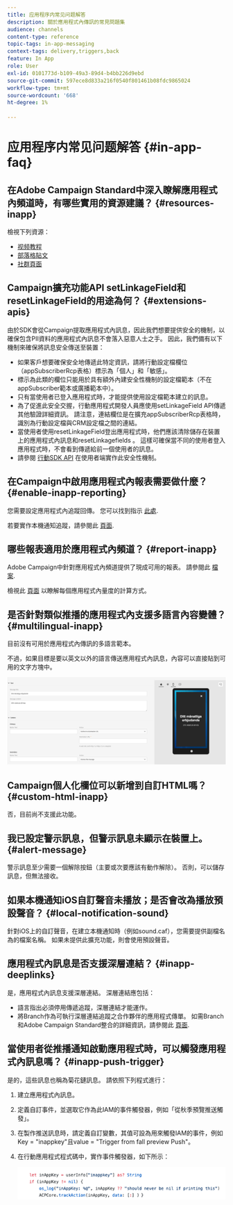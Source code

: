 ```yaml
---
title: 应用程序内常见问题解答
description: 關於應用程式內傳訊的常見問題集
audience: channels
content-type: reference
topic-tags: in-app-messaging
context-tags: delivery,triggers,back
feature: In App
role: User
exl-id: 0101773d-b109-49a3-89d4-b4bb226d9ebd
source-git-commit: 597ece8d833a216f0540f801461b08fdc9865024
workflow-type: tm+mt
source-wordcount: '668'
ht-degree: 1%

---
```


# 应用程序内常见问题解答 {#in-app-faq}

## 在Adobe Campaign Standard中深入瞭解應用程式內頻道時，有哪些實用的資源建議？ {#resources-inapp}

檢視下列資源：

* [视频教程](https://experienceleague.adobe.com/docs/campaign-standard-learn/tutorials/communication-channels/mobile/in-app/in-app-message-overview.html)
* [部落格貼文](https://theblog.adobe.com/get-more-out-of-the-new-in-app-message-channel-from-adobe-campaign/)
* [社群頁面](https://experienceleaguecommunities.adobe.com/t5/adobe-campaign-standard/ct-p/adobe-campaign-standard-community)

## Campaign擴充功能API setLinkageField和resetLinkageField的用途為何？ {#extensions-apis}

由於SDK會從Campaign提取應用程式內訊息，因此我們想要提供安全的機制，以確保包含PII資料的應用程式內訊息不會落入惡意人士之手。 因此，我們備有以下機制來確保將訊息安全傳送至裝置：

* 如果客戶想要確保安全地傳遞此特定資訊，請將行動設定檔欄位（appSubscriberRcp表格）標示為「個人」和「敏感」。
* 標示為此類的欄位只能用於具有額外內建安全性機制的設定檔範本（不在appSubscriber範本或廣播範本中）。
* 只有當使用者已登入應用程式時，才能提供使用設定檔範本建立的訊息。
* 為了促進此安全交握，行動應用程式開發人員應使用setLinkageField API傳遞其他驗證詳細資訊。 請注意，連結欄位是在擴充appSubscriberRcp表格時，識別為行動設定檔與CRM設定檔之間的連結。
* 當使用者使用resetLinkageField登出應用程式時，他們應該清除儲存在裝置上的應用程式內訊息和resetLinkagefields 。 這樣可確保當不同的使用者登入應用程式時，不會看到傳遞給前一個使用者的訊息。
* 請參閱 [行動SDK API](https://developer.adobe.com/client-sdks/documentation/adobe-campaign-standard/api-reference/) 在使用者端實作此安全性機制。

## 在Campaign中啟用應用程式內報表需要做什麼？ {#enable-inapp-reporting}

您需要設定應用程式內追蹤回傳。 您可以找到指示 [此處](../../administration/using/configuring-rules-launch.md#inapp-tracking-postback).

若要實作本機通知追蹤，請參閱此 [頁面](../../administration/using/local-tracking.md).

## 哪些報表適用於應用程式內頻道？ {#report-inapp}

Adobe Campaign中針對應用程式內頻道提供了現成可用的報表。 請參閱此 [檔案](../../reporting/using/in-app-report.md).

檢視此 [頁面](../../reporting/using/indicator-calculation.md#in-app-delivery) 以瞭解每個應用程式內量度的計算方式。

## 是否針對類似推播的應用程式內支援多語言內容變體？ {#multilingual-inapp}

目前沒有可用於應用程式內傳訊的多語言範本。

不過，如果目標是要以英文以外的語言傳送應用程式內訊息，內容可以直接貼到可用的文字方塊中。

![](assets/faq_inapp.png)

## Campaign個人化欄位可以新增到自訂HTML嗎？ {#custom-html-inapp}

否，目前尚不支援此功能。

## 我已設定警示訊息，但警示訊息未顯示在裝置上。 {#alert-message}

警示訊息至少需要一個解除按鈕（主要或次要應該有動作解除）。 否則，可以儲存訊息，但無法接收。

## 如果本機通知iOS自訂聲音未播放；是否會改為播放預設聲音？ {#local-notification-sound}

針對iOS上的自訂聲音，在建立本機通知時（例如sound.caf），您需要提供副檔名為的檔案名稱。 如果未提供此擴充功能，則會使用預設聲音。

## 應用程式內訊息是否支援深層連結？ {#inapp-deeplinks}

是，應用程式內訊息支援深層連結。 深層連結應包括：

* 語言指出必須停用傳遞追蹤，深層連結才能運作。
* 將Branch作為可執行深層連結追蹤之合作夥伴的應用程式傳單。 如需Branch和Adobe Campaign Standard整合的詳細資訊，請參閱此 [頁面](https://help.branch.io/using-branch/docs/adobe-campaign-standard-1).

## 當使用者從推播通知啟動應用程式時，可以觸發應用程式內訊息嗎？ {#inapp-push-trigger}

是的，這些訊息也稱為菊花鏈訊息。 請依照下列程式進行：

1. 建立應用程式內訊息。

1. 定義自訂事件，並選取它作為此IAM的事件觸發器，例如「從秋季預覽推送觸發」。

1. 在製作推送訊息時，請定義自訂變數，其值可設為用來觸發IAM的事件，例如Key = &quot;inappkey&quot;且value = &quot;Trigger from fall preview Push&quot;。

1. 在行動應用程式程式碼中，實作事件觸發器，如下所示：

   ![](assets/faq_inapp_2.png)
